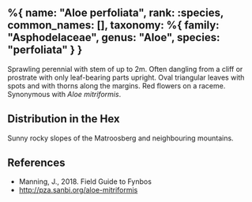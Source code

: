 %{
    name: "Aloe perfoliata",
    rank: :species,
    common_names: [],
    taxonomy: %{
        family: "Asphodelaceae",
        genus: "Aloe",
        species: "perfoliata"
    }
}
---

Sprawling perennial with stem of up to 2m. Often dangling from a cliff or prostrate with only leaf-bearing parts upright.
Oval triangular leaves with spots and with thorns along the margins. Red flowers on a raceme. Synonymous with *Aloe mitriformis*.

<!-- read more -->

## Distribution in the Hex

Sunny rocky slopes of the Matroosberg and neighbouring mountains.

## References

* Manning, J., 2018. Field Guide to Fynbos
* http://pza.sanbi.org/aloe-mitriformis